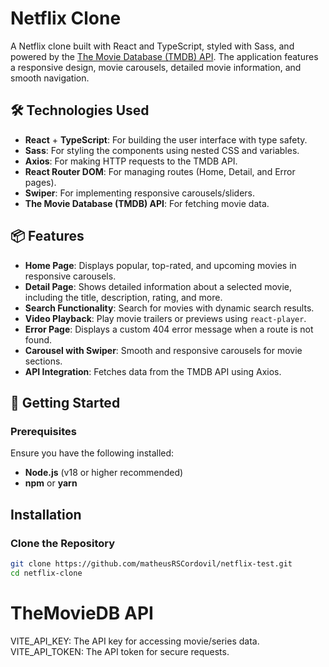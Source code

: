 # Netflix Clone

A Netflix clone built with React and TypeScript, styled with Sass, and powered by the [The Movie Database (TMDB) API](https://www.themoviedb.org/documentation/api). The application features a responsive design, movie carousels, detailed movie information, and smooth navigation.

## 🛠️ Technologies Used

- **React** + **TypeScript**: For building the user interface with type safety.
- **Sass**: For styling the components using nested CSS and variables.
- **Axios**: For making HTTP requests to the TMDB API.
- **React Router DOM**: For managing routes (Home, Detail, and Error pages).
- **Swiper**: For implementing responsive carousels/sliders.
- **The Movie Database (TMDB) API**: For fetching movie data.

## 📦 Features

- **Home Page**: Displays popular, top-rated, and upcoming movies in responsive carousels.
- **Detail Page**: Shows detailed information about a selected movie, including the title, description, rating, and more.
- **Search Functionality**: Search for movies with dynamic search results.
- **Video Playback**: Play movie trailers or previews using `react-player`.
- **Error Page**: Displays a custom 404 error message when a route is not found.
- **Carousel with Swiper**: Smooth and responsive carousels for movie sections.
- **API Integration**: Fetches data from the TMDB API using Axios.

## 🚀 Getting Started

### Prerequisites

Ensure you have the following installed:

- **Node.js** (v18 or higher recommended)
- **npm** or **yarn**

## Installation

### Clone the Repository

```bash
git clone https://github.com/matheusRSCordovil/netflix-test.git
cd netflix-clone
```

# TheMovieDB API

VITE_API_KEY: The API key for accessing movie/series data.
VITE_API_TOKEN: The API token for secure requests.
